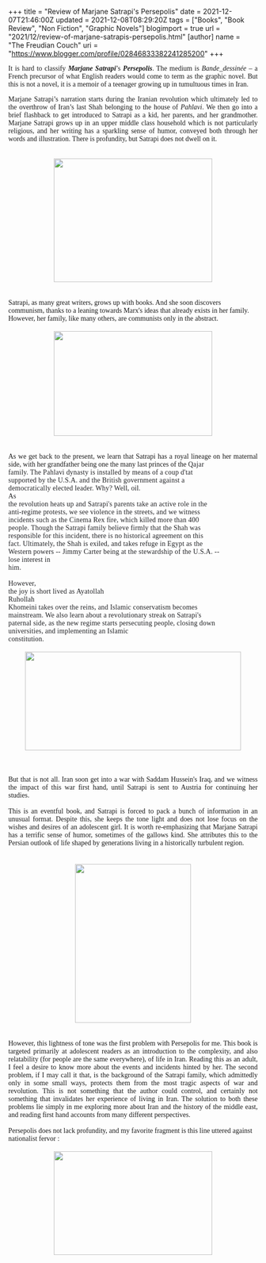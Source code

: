 +++
title = "Review of Marjane Satrapi's Persepolis"
date = 2021-12-07T21:46:00Z
updated = 2021-12-08T08:29:20Z
tags = ["Books", "Book Review", "Non Fiction", "Graphic Novels"]
blogimport = true 
url = "2021/12/review-of-marjane-satrapis-persepolis.html"
[author]
	name = "The Freudian Couch"
	uri = "https://www.blogger.com/profile/02846833382241285200"
+++

<div style="text-align: justify;"><span style="font-family: georgia;">It is hard to classify <b><i>Marjane Satrapi</i></b>’s <b><i>Persepolis</i></b>. The medium is <i>Bande_dessinée</i> – a French precursor of what English readers would come to term as the graphic novel. But this is not a novel, it is a memoir of a teenager growing up in tumultuous times in Iran.

Marjane Satrapi’s narration starts during the Iranian revolution which ultimately led to the overthrow of Iran’s last Shah belonging to the house of <i>Pahlavi</i>. We then go into a brief flashback to get introduced to Satrapi as a kid, her parents, and her grandmother. Marjane Satrapi grows up in an upper middle class household which is not particularly religious, and her writing has a sparkling sense of humor, conveyed both through her words and illustration. There is profundity, but Satrapi does not dwell on it.</span></div><div style="text-align: justify;"><br /></div><div class="separator" style="clear: both; text-align: center;"><a href="https://blogger.googleusercontent.com/img/b/R29vZ2xl/AVvXsEhU0y1v5Atanv6M_NKmVNnuS5ZorVYZUIUAjI2FMFFe2rLAKJaHzdmWRIXCaNNcjlCa6OBtJlWJySd5uNfilwtubdji97M-Ppsmh_sC2Lc7ULn2grI3wK4DxQzGaLH2cT9dURBOiZNLiRyb/s2379/PXL_20211207_020608907.MP.jpg" style="margin-left: 1em; margin-right: 1em;"><img border="0" data-original-height="1849" data-original-width="2379" height="249" src="https://blogger.googleusercontent.com/img/b/R29vZ2xl/AVvXsEhU0y1v5Atanv6M_NKmVNnuS5ZorVYZUIUAjI2FMFFe2rLAKJaHzdmWRIXCaNNcjlCa6OBtJlWJySd5uNfilwtubdji97M-Ppsmh_sC2Lc7ULn2grI3wK4DxQzGaLH2cT9dURBOiZNLiRyb/s320/PXL_20211207_020608907.MP.jpg" width="320" /></a></div><br /><div><br /></div><div><span style="font-family: georgia;">Satrapi, as many great writers, grows up with books. And she soon discovers communism, thanks to a leaning towards Marx's ideas that already exists in her family. However, her family, like many others, are communists only in the abstract.</span></div><div><br /></div><div class="separator" style="clear: both; text-align: center;"><a href="https://blogger.googleusercontent.com/img/b/R29vZ2xl/AVvXsEiyaOy6E7LsVyPjD3PSaGYrQX_Amntu7klv5y_TOzGWG-fB6c-IPU5UKYCvD774CKrXoW9GLMpGHlPtzfoAfhGo43KufrZN2E6jDpQYbJdhlCXt89NjeIerAxopCek44GVDwbL0uoNXzphV/s2870/PXL_20211207_042709727.MP.jpg" style="margin-left: 1em; margin-right: 1em;"><img border="0" data-original-height="1894" data-original-width="2870" height="211" src="https://blogger.googleusercontent.com/img/b/R29vZ2xl/AVvXsEiyaOy6E7LsVyPjD3PSaGYrQX_Amntu7klv5y_TOzGWG-fB6c-IPU5UKYCvD774CKrXoW9GLMpGHlPtzfoAfhGo43KufrZN2E6jDpQYbJdhlCXt89NjeIerAxopCek44GVDwbL0uoNXzphV/s320/PXL_20211207_042709727.MP.jpg" width="320" /></a></div><br /><div><br /></div><div style="text-align: justify;"><span style="font-family: georgia;">As we get back to the present, we learn that Satrapi has a royal lineage on her maternal side, with her grandfather being one the many last princes of the&nbsp;<span style="background-color: white; color: #202124; font-variant-ligatures: none; letter-spacing: 0.2px; white-space: pre-wrap;">Qajar family. The Pahlavi dynasty is installed by means of a coup d'tat supported by the U.S.A. and the British government against a democratically elected leader. Why? Well, oil. A</span><span style="background-color: white; color: #202124; font-variant-ligatures: none; letter-spacing: 0.2px; white-space: pre-wrap;">s the revolution heats up and Satrapi's parents take an active role in the anti-regime protests, we see violence in the streets, and we witness incidents such as the Cinema Rex fire, which killed more than 400 people. Though the Satrapi family believe firmly that the Shah was responsible for this incident, there is no historical agreement on this fact. Ultimately, the Shah is exiled, and takes refuge in Egypt as the Western powers -- Jimmy Carter being at the stewardship of the U.S.A. -- lose interest in him.</span></span></div><div style="text-align: justify;"><span style="background-color: white; color: #202124; font-size: 14px; font-variant-ligatures: none; letter-spacing: 0.2px; white-space: pre-wrap;"><span style="font-family: georgia;"><br /></span></span></div><div style="text-align: justify;"><span style="font-family: georgia;"><span style="background-color: white; color: #202124; font-variant-ligatures: none; letter-spacing: 0.2px; white-space: pre-wrap;">However, the joy is short lived as Ayatollah </span><span style="color: #202124;"><span style="font-variant-ligatures: none; letter-spacing: 0.2px; white-space: pre-wrap;">Ruhollah Khomeini takes over the reins, and Islamic conservatism becomes mainstream. We also learn about a revolutionary streak on Satrapi's paternal side, as the new regime starts persecuting people, closing down universities, and implementing an Islamic constitution.</span></span></span></div><div><span face="Roboto, Arial, sans-serif" style="background-color: white; color: #202124; font-size: 14px; font-variant-ligatures: none; letter-spacing: 0.2px; white-space: pre-wrap;"><br /></span></div><div class="separator" style="clear: both; text-align: center;"><a href="https://blogger.googleusercontent.com/img/b/R29vZ2xl/AVvXsEhK913EVy_vJ3IbDKtPI1YoHj8V_VK7uKhtI1I3bu5A3_BE-oL8p5R2UaqdCdcNUSNlL_Oet2kGtiCtRZEbpvcf8tmzyhhihpjix8qeYXsLJUb9RLYkNKsfE8mNZMdXC0ZJ63X4EZYwex7T/s3165/PXL_20211207_051841243.jpg" style="margin-left: 1em; margin-right: 1em;"><img border="0" data-original-height="1448" data-original-width="3165" height="199" src="https://blogger.googleusercontent.com/img/b/R29vZ2xl/AVvXsEhK913EVy_vJ3IbDKtPI1YoHj8V_VK7uKhtI1I3bu5A3_BE-oL8p5R2UaqdCdcNUSNlL_Oet2kGtiCtRZEbpvcf8tmzyhhihpjix8qeYXsLJUb9RLYkNKsfE8mNZMdXC0ZJ63X4EZYwex7T/w436-h199/PXL_20211207_051841243.jpg" width="436" /></a></div><br /><div class="separator" style="clear: both; text-align: center;"><br /></div><div class="separator" style="clear: both; text-align: center;"><br /></div><div style="text-align: justify;"><span style="font-family: georgia;">But that is not all. Iran soon get into a war with Saddam Hussein's Iraq, and we witness the impact of this war first hand, until Satrapi is sent to Austria for continuing her studies.&nbsp;</span></div><div style="text-align: justify;"><span style="font-family: georgia;"><br /></span></div><div style="text-align: justify;"><span style="font-family: georgia;">This is an eventful book, and Satrapi is forced to pack a bunch of information in an unusual format. Despite this, she keeps the tone light and does not lose focus on the wishes and desires of an adolescent girl. It is worth re-emphasizing that Marjane Satrapi has a terrific sense of humor, sometimes of the gallows kind. She attributes this to the Persian outlook of life shaped by generations living in a historically turbulent region.</span></div><div><br /></div><div><br /></div><div class="separator" style="clear: both; text-align: center;"><a href="https://blogger.googleusercontent.com/img/b/R29vZ2xl/AVvXsEjUeCuDM6TGkwWAJtIlPaa9zOfQe8ca4Ma_KTM3aQFUf1ILZHcvM6e9_OCE_XuKv9IPK2ryEqTQI6ZPUPj_zMQnT8YCwwxVlklAqv1kuftoFUzE1Zo_VeqqqPNcRSy_OdJ_mITduAztaARj/s1977/PXL_20211207_175538159.jpg" style="margin-left: 1em; margin-right: 1em;"><img border="0" data-original-height="1977" data-original-width="1443" height="320" src="https://blogger.googleusercontent.com/img/b/R29vZ2xl/AVvXsEjUeCuDM6TGkwWAJtIlPaa9zOfQe8ca4Ma_KTM3aQFUf1ILZHcvM6e9_OCE_XuKv9IPK2ryEqTQI6ZPUPj_zMQnT8YCwwxVlklAqv1kuftoFUzE1Zo_VeqqqPNcRSy_OdJ_mITduAztaARj/s320/PXL_20211207_175538159.jpg" width="234" /></a></div><br /><div><br /></div><div style="text-align: justify;"><span style="font-family: georgia;">However, this lightness of tone was the first problem with Persepolis for me. This book is targeted primarily at adolescent readers as an introduction to the complexity, and also relatability (for people are the same everywhere), of life in Iran. Reading this as an adult, I feel a desire to know more about the events and incidents hinted by her. The second problem, if I may call it that, is the background of the Satrapi family, which admittedly only in some small ways, protects them from the most tragic aspects of war and revolution. This is not something that the author could control, and certainly not something that invalidates her experience of living in Iran. The solution to both these problems lie simply in me exploring more about Iran and the history of the middle east, and reading first hand accounts from many different perspectives.</span></div><div><span style="font-family: georgia;"><br /></span></div><div><span style="font-family: georgia;">Persepolis does not lack profundity, and my favorite fragment is this line uttered against nationalist fervor :</span></div><div><br /></div><div class="separator" style="clear: both; text-align: center;"><a href="https://blogger.googleusercontent.com/img/b/R29vZ2xl/AVvXsEgPRVI_0EgWrdeWYcIKCzsJ0xRiLaUVh2vXm3o0ivE3RU5cpFtbPkxQCXKkmj9aL9DymqtxXSguWqhCxqeyUHNIDSwXeKQn8tetzQzOU8Eqfqyu4YRHsBdtJrUe5ElwyPGI6vVoVNVDV5IM/s3106/PXL_20211207_184102777.jpg" style="margin-left: 1em; margin-right: 1em;"><img border="0" data-original-height="2024" data-original-width="3106" height="209" src="https://blogger.googleusercontent.com/img/b/R29vZ2xl/AVvXsEgPRVI_0EgWrdeWYcIKCzsJ0xRiLaUVh2vXm3o0ivE3RU5cpFtbPkxQCXKkmj9aL9DymqtxXSguWqhCxqeyUHNIDSwXeKQn8tetzQzOU8Eqfqyu4YRHsBdtJrUe5ElwyPGI6vVoVNVDV5IM/s320/PXL_20211207_184102777.jpg" width="320" /></a></div><br /><div><br /></div>
